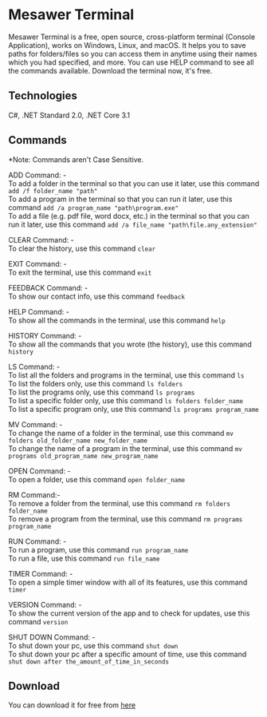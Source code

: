 # Mesawer Terminal
Mesawer Terminal is a free, open source, cross-platform terminal (Console Application), works on Windows, Linux, and macOS. It helps you to save paths for folders/files so you can access them in anytime using their names which you had specified, and more. You can use HELP command to see all the commands available. Download the terminal now, it's free.

## Technologies
C#, .NET Standard 2.0, .NET Core 3.1

## Commands
*Note: Commands aren't Case Sensitive.

ADD Command: -<br />
To add a folder in the terminal so that you can use it later, use this command `add /f folder_name "path"`<br />
To add a program in the terminal so that you can run it later, use this command `add /a program_name "path\program.exe"`<br />
To add a file (e.g. pdf file, word docx, etc.) in the terminal so that you can run it later, use this command `add /a file_name "path\file.any_extension"`

CLEAR Command: -<br />
To clear the history, use this command `clear`

EXIT Command: -<br />
To exit the terminal, use this command `exit`

FEEDBACK Command: -<br />
To show our contact info, use this command `feedback`

HELP Command: -<br />
To show all the commands in the terminal, use this command `help`

HISTORY Command: -<br />
To show all the commands that you wrote (the history), use this command `history`

LS Command: -<br />
To list all the folders and programs in the terminal, use this command `ls`<br />
To list the folders only, use this command `ls folders`<br />
To list the programs only, use this command `ls programs`<br />
To list a specific folder only, use this command `ls folders folder_name`<br />
To list a specific program only, use this command `ls programs program_name`

MV Command: -<br />
To change the name of a folder in the terminal, use this command `mv folders old_folder_name new_folder_name`<br />
To change the name of a program in the terminal, use this command `mv programs old_program_name new_program_name` 

OPEN Command: -<br />
To open a folder, use this command `open folder_name`

RM Command:-<br />
To remove a folder from the terminal, use this command `rm folders folder_name`<br />
To remove a program from the terminal, use this command `rm programs program_name`

RUN Command: -<br />
To run a program, use this command `run program_name`<br />
To run a file, use this command `run file_name`

TIMER Command: -<br />
To open a simple timer window with all of its features, use this command `timer`

VERSION Command: -<br />
To show the current version of the app and to check for updates, use this command `version`

SHUT DOWN Command: -<br />
To shut down your pc, use this command `shut down`<br />
To shut down your pc after a specific amount of time, use this command `shut down after the_amount_of_time_in_seconds`

## Download
You can download it for free from [here](https://mesawer-terminal.weebly.com/download.html)
